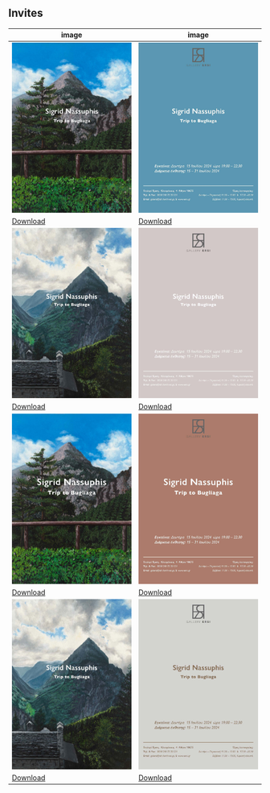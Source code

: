 ## Invites

|image|image|
|---|---|
| <img src="../assets/invite/invite_01.jpg" width="300px" /> | <img src="../assets/invite/invite_02.jpg" width="300px" /> |
| [Download](https://sigrid-paintings.s3.amazonaws.com/assets/invite/invite_01.jpg) | [Download](https://sigrid-paintings.s3.amazonaws.com/assets/invite/invite_02.jpg) |
| <img src="../assets/invite/invite_03.jpg" width="300px" /> | <img src="../assets/invite/invite_04.jpg" width="300px" /> |
| [Download](https://sigrid-paintings.s3.amazonaws.com/assets/invite/invite_03.jpg) | [Download](https://sigrid-paintings.s3.amazonaws.com/assets/invite/invite_04.jpg) |
| <img src="../assets/invite/invite_05.jpg" width="300px" /> | <img src="../assets/invite/invite_06.jpg" width="300px" /> |
| [Download](https://sigrid-paintings.s3.amazonaws.com/assets/invite/invite_05.jpg) | [Download](https://sigrid-paintings.s3.amazonaws.com/assets/invite/invite_06.jpg) |
| <img src="../assets/invite/invite_07.jpg" width="300px" /> | <img src="../assets/invite/invite_08.jpg" width="300px" /> |
| [Download](https://sigrid-paintings.s3.amazonaws.com/assets/invite/invite_07.jpg) | [Download](https://sigrid-paintings.s3.amazonaws.com/assets/invite/invite_08.jpg) |
